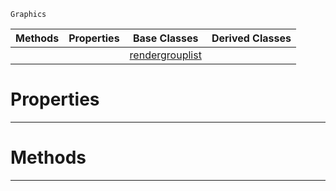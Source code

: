  `Graphics`

|Methods|Properties|Base Classes|Derived Classes|
|---|---|---|---|
| | |[rendergrouplist](https://github.com/zeroengineteam/ZeroDocs/code_reference/class_reference/rendergrouplist.markdown)| |


 #  Properties


---  
 #  Methods


---  
 

 